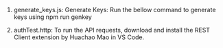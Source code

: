 1. generate_keys.js:
Generate Keys: Run the bellow command to generate keys using 
    npm run genkey

2. authTest.http:
To run the API requests, download and install the REST Client extension by Huachao Mao in VS Code.    